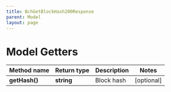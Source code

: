 ```yaml
---
title: BchGetBlockHash200Response
parent: Model
layout: page
---
```


# Model Getters

Method name | Return type | Description | Notes
------------ | ------------- | ------------- | -------------
**getHash()** | **string** | Block hash | [optional]

